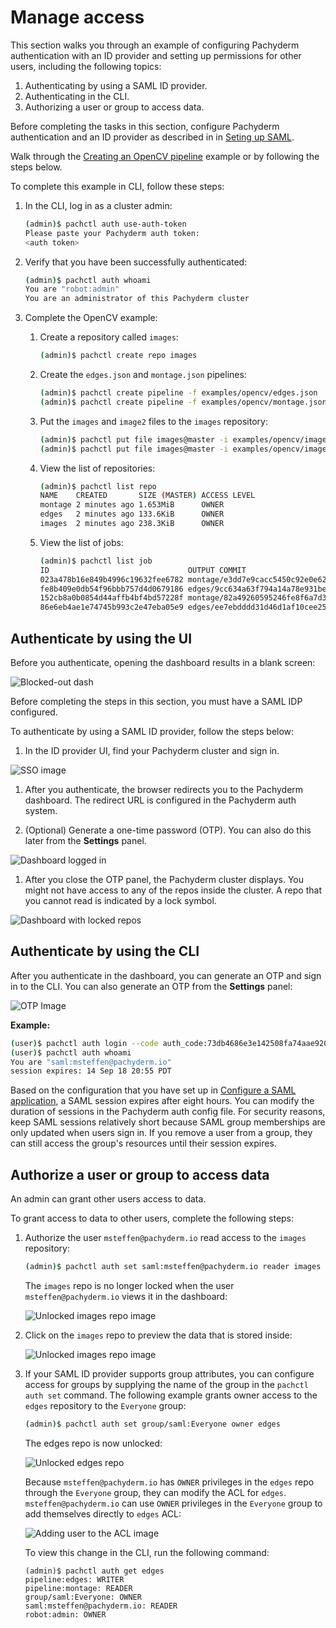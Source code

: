 # Manage access

This section walks you through an example of configuring
Pachyderm authentication with an ID provider and
setting up permissions for other users,
including the following topics:

1. Authenticating by using a SAML ID provider.
1. Authenticating in the CLI.
1. Authorizing a user or group to access data.

Before completing the tasks in this section, configure Pachyderm
authentication and an ID provider
as described in in [Seting up SAML](saml.html).

Walk through the [Creating an OpenCV pipeline](../examples/opencv/README.md)
example or by following the steps below.

To complete this example in CLI, follow these steps:

1. In the CLI, log in as a cluster admin:

   ```bash
   (admin)$ pachctl auth use-auth-token
   Please paste your Pachyderm auth token:
   <auth token>
   ```

1. Verify that you have been successfully authenticated:

   ```bash
   (admin)$ pachctl auth whoami
   You are "robot:admin"
   You are an administrator of this Pachyderm cluster
   ```

1. Complete the OpenCV example:

   1. Create a repository called `images`:

      ```bash
      (admin)$ pachctl create repo images
      ```
   1. Create the `edges.json` and `montage.json` pipelines:

      ```bash
      (admin)$ pachctl create pipeline -f examples/opencv/edges.json
      (admin)$ pachctl create pipeline -f examples/opencv/montage.json
      ```

   1. Put the `images` and `image2` files to the `images` repository:

      ```bash
      (admin)$ pachctl put file images@master -i examples/opencv/images.txt
      (admin)$ pachctl put file images@master -i examples/opencv/images2.txt
      ```

   1. View the list of repositories:

      ```bash
      (admin)$ pachctl list repo
      NAME    CREATED       SIZE (MASTER) ACCESS LEVEL
      montage 2 minutes ago 1.653MiB      OWNER
      edges   2 minutes ago 133.6KiB      OWNER
      images  2 minutes ago 238.3KiB      OWNER
      ```

   1. View the list of jobs:

      ```bash
      (admin)$ pachctl list job
      ID                               OUTPUT COMMIT                            STARTED       DURATION  RESTART PROGRESS  DL       UL       STATE
      023a478b16e849b4996c19632fee6782 montage/e3dd7e9cacc5450c92e0e62ab844bd26 2 minutes ago 8 seconds 0       1 + 0 / 1 371.9KiB 1.283MiB success
      fe8b409e0db54f96bbb757d4d0679186 edges/9cc634a63f794a14a78e931bea47fa73   2 minutes ago 5 seconds 0       2 + 1 / 3 181.1KiB 111.4KiB success
      152cb8a0b0854d44affb4bf4bd57228f montage/82a49260595246fe8f6a7d381e092650 2 minutes ago 5 seconds 0       1 + 0 / 1 79.49KiB 378.6KiB success
      86e6eb4ae1e74745b993c2e47eba05e9 edges/ee7ebdddd31d46d1af10cee25f17870b   2 minutes ago 4 seconds 0       1 + 0 / 1 57.27KiB 22.22KiB success
      ```

## Authenticate by using the UI

Before you authenticate, opening the dashboard results in a blank screen:

![Blocked-out dash](images/saml_log_in.png)

Before completing the steps in this section, you must have a SAML IDP
configured.

To authenticate by using a SAML ID provider, follow the steps below:

1. In the ID provider UI, find your Pachyderm cluster and sign in.

![SSO image](images/saml_okta_with_app.png)

1. After you authenticate, the browser redirects you to the
Pachyderm dashboard. The redirect URL is configured in the
Pachyderm auth system.

1. (Optional) Generate a one-time password (OTP). You can also do this
later from the **Settings** panel.

![Dashboard logged in](images/saml_successfully_logged_in.png)

1. After you close the OTP panel, the Pachyderm cluster displays. You
might not have access to any of the repos inside the cluster. A repo that you
cannot read is indicated by a lock symbol.

![Dashboard with locked repos](images/saml_dag.png)

## Authenticate by using the CLI

After you authenticate in the dashboard, you can generate an OTP and
sign in to the CLI. You can also generate an OTP from the **Settings**
panel:

![OTP Image](images/saml_display_otp.png)

**Example:**

```bash
(user)$ pachctl auth login --code auth_code:73db4686e3e142508fa74aae920cc58b
(user)$ pachctl auth whoami
You are "saml:msteffen@pachyderm.io"
session expires: 14 Sep 18 20:55 PDT
```

Based on the configuration that you have set up in [Configure a SAML application](saml_setup.md),
a SAML session expires after eight hours. You can modify the duration of
sessions in the Pachyderm auth config file. For security reasons, keep
SAML sessions relatively short because SAML group memberships are only
updated when users sign in. If you remove a user from a group, they can
still access the group's resources until their session expires.

## Authorize a user or group to access data

An admin can grant other users access to data.

To grant access to data to other users, complete the following steps:

1. Authorize the user `msteffen@pachyderm.io` read access to the `images`
repository:

   ```bash
   (admin)$ pachctl auth set saml:msteffen@pachyderm.io reader images
   ```

   The `images` repo is no longer locked when the user
   `msteffen@pachyderm.io` views it in the dashboard:

   ![Unlocked images repo image](images/saml_dag_images_readable.png)

1. Click on the `images` repo to preview the data that is stored inside:

   ![Unlocked images repo image](images/saml_dag_reading_from_images.png)

1. If your SAML ID provider supports group attributes, you can configure
access for groups by supplying the name of the group in the `pachctl auth set`
command. The following example grants owner access to the `edges` repository
to the `Everyone` group:

   ```bash
   (admin)$ pachctl auth set group/saml:Everyone owner edges
   ```

   The edges repo is now unlocked:

   ![Unlocked edges repo](images/saml_dag_images_and_edges_readable.png)

   Because `msteffen@pachyderm.io` has `OWNER` privileges in the `edges` repo
   through the `Everyone` group, they can modify the ACL for `edges`.
   `msteffen@pachyderm.io` can use `OWNER` privileges in the `Everyone` group
   to add themselves directly to `edges` ACL:

   ![Adding user to the ACL image](images/saml_editing_acl.png)

   To view this change in the CLI, run the following command:

   ```
   (admin)$ pachctl auth get edges
   pipeline:edges: WRITER
   pipeline:montage: READER
   group/saml:Everyone: OWNER
   saml:msteffen@pachyderm.io: READER
   robot:admin: OWNER
   ```
